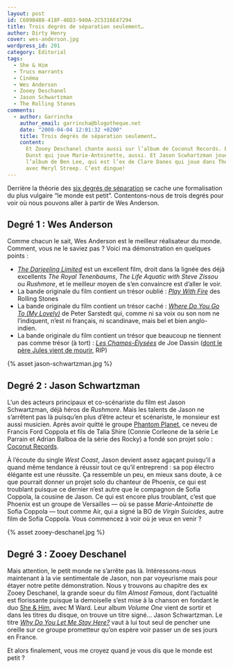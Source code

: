 ```yaml
---
layout: post
id: C6098488-418F-46D3-940A-2C5316E47294
title: Trois degrés de séparation seulement…
author: Dirty Henry
cover: wes-anderson.jpg
wordpress_id: 201
category: Éditorial
tags:
  - She & Him
  - Trucs marrants
  - Cinéma
  - Wes Anderson
  - Zooey Deschanel
  - Jason Schwartzman
  - The Rolling Stones
comments:
  - author: Garrincha
    author_email: garrincha@blogotheque.net
    date: "2008-04-04 12:01:32 +0200"
    title: Trois degrés de séparation seulement…
    content:
      Et Zooey Deschanel chante aussi sur l’album de Coconut Records. Et Kirsten
      Dunst qui joue Marie-Antoinette, aussi. Et Jason Scwhartzman joue sur
      l’album de Ben Lee, qui est l’ex de Clare Danes qui joue dans The Hours
      avec Meryl Streep. C’est dingue!
---
```


Derrière la théorie des [six degrés de séparation][1] se cache une formalisation
du plus vulgaire “le monde est petit”. Contentons-nous de trois degrés pour voir
où nous pouvons aller à partir de Wes Anderson.

## Degré 1 : Wes Anderson

Comme chacun le sait, Wes Anderson est le meilleur réalisateur du monde.
Comment, vous ne le saviez pas ? Voici ma démonstration en quelques points :

- [_The Darjeeling Limited_][2] est un excellent film, droit dans la lignée des
  déjà excellents _The Royal Tenenbaums_, _The Life Aquatic with Steve Zissou_
  ou _Rushmore_, et le meilleur moyen de s’en convaincre est d’aller le voir.
- La bande originale du film contient un trésor oublié : [_Play With Fire_][3]
  des Rolling Stones
- La bande originale du film contient un trésor caché : [_Where Do You Go To (My
  Lovely)_][4] de Peter Sarstedt qui, comme ni sa voix ou son nom ne
  l’indiquent, n’est ni français, ni scandinave, mais bel et bien anglo-indien.
- La bande originale du film contient un trésor que beaucoup ne tiennent pas
  comme trésor (à tort) : [_Les Champs-Élysées_][5] de Joe Dassin ([dont le père
  Jules vient de mourir][6], RIP)

{% asset jason-schwartzman.jpg %}

## Degré 2 : Jason Schwartzman

L’un des acteurs principaux et co-scénariste du film est Jason Schwartzman, déjà
héros de _Rushmore_. Mais les talents de Jason ne s’arrêtent pas là puisqu’en
plus d’être acteur et scénariste, le monsieur est aussi musicien. Après avoir
quitté le groupe [Phantom Planet][7], ce neveu de Francis Ford Coppola et fils
de Talia Shire (Connie Corleone de la série Le Parrain et Adrian Balboa de la
série des Rocky) a fondé son projet solo : [Coconut Records][8].

À l’écoute du single _West Coast_, Jason devient assez agaçant puisqu’il a quand
même tendance à réussir tout ce qu’il entreprend : sa pop électro élégante est
une réussite. Ça ressemble un peu, en mieux sans doute, à ce que pourrait donner
un projet solo du chanteur de Phoenix, ce qui est troublant puisque ce dernier
n’est autre que le compagnon de Sofia Coppola, la cousine de Jason. Ce qui est
encore plus troublant, c’est que Phoenix est un groupe de Versailles — où se
passe _Marie-Antoinette_ de Sofia Coppola — tout comme Air, qui a signé la BO de
_Virgin Suicides_, autre film de Sofia Coppola. Vous commencez à voir où je veux
en venir ?

{% asset zooey-deschanel.jpg %}

## Degré 3 : Zooey Deschanel

Mais attention, le petit monde ne s’arrête pas là. Intéressons-nous maintenant à
la vie sentimentale de Jason, non par voyeurisme mais pour étayer notre petite
démonstration. Nous y trouvons au chapitre des ex Zooey Deschanel, la grande
soeur du film _Almost Famous_, dont l’actualité est florissante puisque la
demoiselle s’est mise à la chanson en fondant le duo [She & Him][9], avec M
Ward. Leur album _Volume One_ vient de sortir et dans les titres du disque, on
trouve un titre signé… Jason Schwartzman. Le titre [_Why Do You Let Me Stay
Here?_][9] vaut à lui tout seul de pencher une oreille sur ce groupe prometteur
qu’on espère voir passer un de ses jours en France.

Et alors finalement, vous me croyez quand je vous dis que le monde est petit ?

[1]: https://fr.wikipedia.org/wiki/Six_degrés_de_séparation
[2]: https://www.themoviedb.org/movie/4538-the-darjeeling-limited
[3]: https://song.link/fr/i/1440565303 "The Rolling Stones - Play With Fire"
[4]:
  https://song.link/fr/i/1440565163
  "Peter Sarstedt - Where Do You Go To (My Lovely)"
[5]: https://song.link/fr/i/260903584 "Joe Dassin - Les Champs-Élysées"
[6]:
  https://www.lemonde.fr/disparitions/article/2008/04/01/jules-dassin-cineaste-americain_1029680_3382.html
[7]: https://fr.wikipedia.org/wiki/Phantom_Planet
[8]: https://musicbrainz.org/artist/eddc0911-21fc-4327-ab90-ccc459ce1ef7
[9]: https://www.sheandhim.com/
